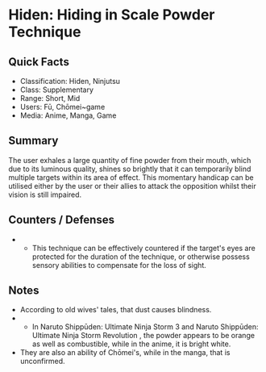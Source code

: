 # Hiden: Hiding in Scale Powder Technique

## Quick Facts
- Classification: Hiden, Ninjutsu
- Class: Supplementary
- Range: Short, Mid
- Users: Fū, Chōmei~game
- Media: Anime, Manga, Game

## Summary
The user exhales a large quantity of fine powder from their mouth, which due to its luminous quality, shines so brightly that it can temporarily blind multiple targets within its area of effect. This momentary handicap can be utilised either by the user or their allies to attack the opposition whilst their vision is still impaired.

## Counters / Defenses
- * This technique can be effectively countered if the target's eyes are protected for the duration of the technique, or otherwise possess sensory abilities to compensate for the loss of sight.

## Notes
- According to old wives' tales, that dust causes blindness.
- * In Naruto Shippūden: Ultimate Ninja Storm 3 and Naruto Shippūden: Ultimate Ninja Storm Revolution , the powder appears to be orange as well as combustible, while in the anime, it is bright white.
- They are also an ability of Chōmei's, while in the manga, that is unconfirmed.
